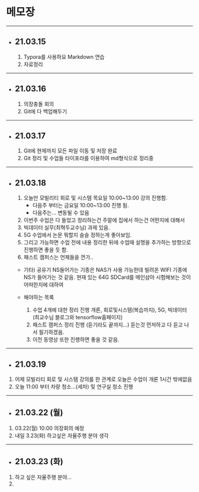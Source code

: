 메모장
===

---

- 21.03.15
  ---

  1. Typora를 사용하요 Markdown 연습
  2. 자료정리 
  
  

---

- 21.03.16
  ---

  1. 의장충돌 회의 
  2. Git에 다 백업해두기

---

- 21.03.17
  ---

  1. Git에 현제까지 모든 파일 이동 및 저장 완료
  2. Git 정리 및 수업들 타이포라를 이용하여 md형식으로 정리중

---

- 21.03.18
  ---

  1. 오늘만 모빌리티 회로 및 시스템 목요일 10:00~13:00 강의 진행함.
     - 다음주 부터는 금요일 10:00~13:00 진행 됨.
     - 다음주는... 변동될 수 있음
  2. 이번주 수업은 다 들었고 정리하는건 주말에 집에서 하는건 어떤지에 대해서
  3. 빅데이터 실무(최혁두교수님) 과제 있음. 
  4. 5G 수업에서 논문 뭐할지 슬슬 정하는게 좋아보임.
  5. 그리고 가능하면 수업 전에 내용 정리한 뒤에 수업때 설명을 추가하는 방향으로 진행하면 좋을 듯 함.
  6. 패스트 캠퍼스는 언제들을 껀가..

  + 기타)
    공유기 NS들어가는 기종은 NAS가 사용 가능한데 빌려온 WIFI 기종에 NS가 들어가는 것 같음.
    현재 있는 64G SDCard를 메인삼아 시험해보는 것이 어떠한지에 대하여

  

  + 해야하는 목록
    1. 수업 4개에 대한 정리 진행
       개론, 회로및시스템(복습까지), 5G, 빅데이터(최교수님 블로그와 tensorflow홈페이지)
    2. 패스트 캠퍼스 정리 진행
       (듣기라도 끝까지...)
       듣는것 먼저하고 다 듣고 나서 필기하겠음.
    3. 이전 동영상 또한 진행하면 좋을 것 같음.

---

- 21.03.19
  --
1. 어제 모빌리티 회로 및 시스템 강의를 한 관계로 오늘은 수업이 개론 1시간 밖에없음
2. 오늘 11:00 부터 차량 청소...(세차) 및 연구실 청소 진행

---

- 21.03.22 (월)
  --

1. 03.22(월) 10:00 의장회의 예정
2. 내일 3.23(화) 하고싶은 자율주행 분야 생각

---

- 21.03.23 (화)
  --

1. 하고 싶은 자율주행 분야...
2. 


